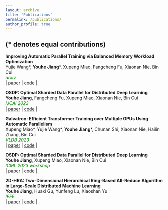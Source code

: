```yaml
---
layout: archive
title: "Publications"
permalink: /publications/
author_profile: true
---
```

(* denotes equal contributions)
---
**Improving Automatic Parallel Training via Balanced Memory Workload Optimization**  
Yujie Wang\*, **Youhe Jiang**\*, Xupeng Miao, Fangcheng Fu, Xiaonan Nie, Bin Cui    
<span style="color:green; font-style:italic">arxiv</span>   
| [paper]()
| [code]() |

**OSDP: Optimal Sharded Data Parallel for Distributed Deep Learning**  
**Youhe Jiang**, Fangcheng Fu, Xupeng Miao, Xiaonan Nie, Bin Cui  
<span style="color:green; font-style:italic">IJCAI 2023</span>  
| [paper](https://arxiv.org/pdf/2209.13258.pdf)
| [code](https://github.com/Youhe-Jiang/IJCAI2023-OptimalShardedDataParallel) |

**Galvatron: Efficient Transformer Training over Multiple GPUs Using Automatic Parallelism**  
Xupeng Miao\*, Yujie Wang\*, **Youhe Jiang**\*, Chunan Shi, Xiaonan Nie, Hailin Zhang, Bin Cui    
<span style="color:green; font-style:italic">VLDB 2023</span>  
| [paper](https://arxiv.org/pdf/2211.13878.pdf)
| [code](https://github.com/PKU-DAIR/Hetu/tree/main/tools/Galvatron) |

**OSDP: Optimal Sharded Data Parallel for Distributed Deep Learning**  
**Youhe Jiang**, Xupeng Miao, Xiaonan Nie, Bin Cui   
<span style="color:green; font-style:italic">ICML 2023 workshop</span>    
| [paper](https://www.dropbox.com/s/07lpaf4pdf7pza0/ICML_Workshop_Camera-ready.pdf?dl=0)
| [code](https://github.com/Youhe-Jiang/IJCAI2023-OptimalShardedDataParallel) |

**2D-HRA: Two-Dimensional Hierarchical Ring-Based All-Reduce Algorithm in Large-Scale Distributed Machine Learning**  
**Youhe Jiang**, Huaxi Gu, Yunfeng Lu, Xiaoshan Yu  
<span style="color:green; font-style:italic">IEEE</span>  
| [paper](https://ieeexplore.ieee.org/stamp/stamp.jsp?tp=&arnumber=9211480)
| [code]() |
